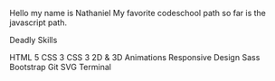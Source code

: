 Hello my name is Nathaniel
My favorite codeschool path so far is the javascript path.

Deadly Skills

HTML 5
CSS 3
CSS 3 2D & 3D Animations
Responsive Design
Sass
Bootstrap
Git
SVG
Terminal 
